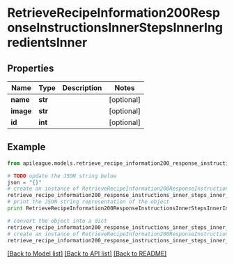 # RetrieveRecipeInformation200ResponseInstructionsInnerStepsInnerIngredientsInner


## Properties

Name | Type | Description | Notes
------------ | ------------- | ------------- | -------------
**name** | **str** |  | [optional] 
**image** | **str** |  | [optional] 
**id** | **int** |  | [optional] 

## Example

```python
from apileague.models.retrieve_recipe_information200_response_instructions_inner_steps_inner_ingredients_inner import RetrieveRecipeInformation200ResponseInstructionsInnerStepsInnerIngredientsInner

# TODO update the JSON string below
json = "{}"
# create an instance of RetrieveRecipeInformation200ResponseInstructionsInnerStepsInnerIngredientsInner from a JSON string
retrieve_recipe_information200_response_instructions_inner_steps_inner_ingredients_inner_instance = RetrieveRecipeInformation200ResponseInstructionsInnerStepsInnerIngredientsInner.from_json(json)
# print the JSON string representation of the object
print RetrieveRecipeInformation200ResponseInstructionsInnerStepsInnerIngredientsInner.to_json()

# convert the object into a dict
retrieve_recipe_information200_response_instructions_inner_steps_inner_ingredients_inner_dict = retrieve_recipe_information200_response_instructions_inner_steps_inner_ingredients_inner_instance.to_dict()
# create an instance of RetrieveRecipeInformation200ResponseInstructionsInnerStepsInnerIngredientsInner from a dict
retrieve_recipe_information200_response_instructions_inner_steps_inner_ingredients_inner_form_dict = retrieve_recipe_information200_response_instructions_inner_steps_inner_ingredients_inner.from_dict(retrieve_recipe_information200_response_instructions_inner_steps_inner_ingredients_inner_dict)
```
[[Back to Model list]](../README.md#documentation-for-models) [[Back to API list]](../README.md#documentation-for-api-endpoints) [[Back to README]](../README.md)



